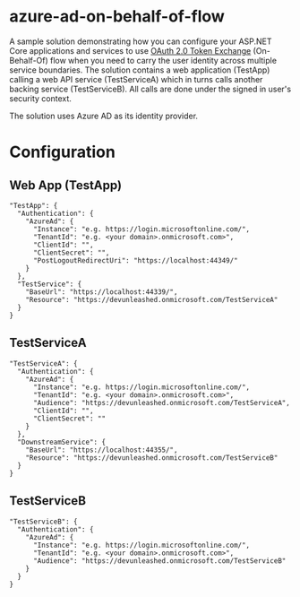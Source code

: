 # azure-ad-on-behalf-of-flow

A sample solution demonstrating how you can configure your ASP.NET Core applications and services to use [OAuth 2.0 Token Exchange](https://tools.ietf.org/html/draft-ietf-oauth-token-exchange-02) (On-Behalf-Of) flow when you need to carry the user identity across multiple service boundaries. The solution contains a web application (TestApp) calling a web API service (TestServiceA) which in turns calls another backing service (TestServiceB). All calls are done under the signed in user's security context.

The solution uses Azure AD as its identity provider.

# Configuration

## Web App (TestApp)

```
"TestApp": {
  "Authentication": {
    "AzureAd": {
      "Instance": "e.g. https://login.microsoftonline.com/",
      "TenantId": "e.g. <your domain>.onmicrosoft.com>",
      "ClientId": "",
      "ClientSecret": "",
      "PostLogoutRedirectUri": "https://localhost:44349/"
    }
  },
  "TestService": {
    "BaseUrl": "https://localhost:44339/",
    "Resource": "https://devunleashed.onmicrosoft.com/TestServiceA"
  }
}
```

## TestServiceA

```
"TestServiceA": {
  "Authentication": {
    "AzureAd": {
      "Instance": "e.g. https://login.microsoftonline.com/",
      "TenantId": "e.g. <your domain>.onmicrosoft.com>",
      "Audience": "https://devunleashed.onmicrosoft.com/TestServiceA",
      "ClientId": "",
      "ClientSecret": ""
    }
  },
  "DownstreamService": {
    "BaseUrl": "https://localhost:44355/",
    "Resource": "https://devunleashed.onmicrosoft.com/TestServiceB"
  }
}
```

## TestServiceB

```
"TestServiceB": {
  "Authentication": {
    "AzureAd": {
      "Instance": "e.g. https://login.microsoftonline.com/",
      "TenantId": "e.g. <your domain>.onmicrosoft.com>",
      "Audience": "https://devunleashed.onmicrosoft.com/TestServiceB"
    }
  }
}
```